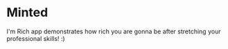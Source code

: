 # Minted
I'm Rich app demonstrates how rich you are gonna be after stretching your professional skills! :)
